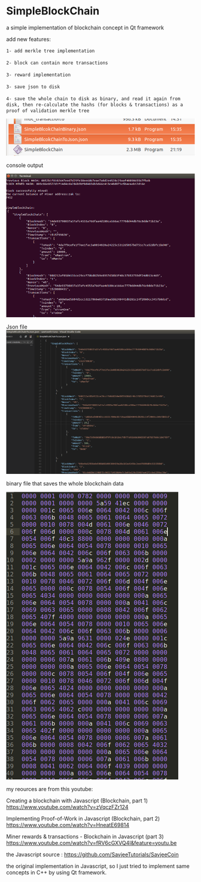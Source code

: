 # SimpleBlockChain
a simple implementation of blockchain concept in Qt framework

add new features:

  	1- add merkle tree implementation

  	2- block can contain more transactions

  	3- reward implementation

  	3- save json to disk

  	4- save the whole chain to disk as binary, and read it again from disk, then re-calculate the hashs (for blocks & transactions) as a proof of validation merkle tree


![alt text](https://github.com/zbahhah/SimpleBlockChain/blob/master/simpleBcJsonBinaryFiles.png)


console output

![alt text](https://github.com/zbahhah/SimpleBlockChain/blob/master/simpleBcOutput.png)


Json file
![alt text](https://github.com/zbahhah/SimpleBlockChain/blob/master/simpleBcJson.png)

binary file that saves the whole blockchain data

![alt text](https://github.com/zbahhah/SimpleBlockChain/blob/master/SimpleBcBinary.png)





my reources are from this youtube:

Creating a blockchain with Javascript (Blockchain, part 1)
https://www.youtube.com/watch?v=zVqczFZr124


Implementing Proof-of-Work in Javascript (Blockchain, part 2)
https://www.youtube.com/watch?v=HneatE69814


Miner rewards & transactions - Blockchain in Javascript (part 3)
https://www.youtube.com/watch?v=fRV6cGXVQ4I&feature=youtu.be


the Javascript source : https://github.com/SavjeeTutorials/SavjeeCoin

the original implementation in Javascript, so I just tried to implement same concepts in C++ by using Qt framework.
